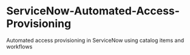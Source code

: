 # ServiceNow-Automated-Access-Provisioning
Automated access provisioning in ServiceNow using catalog items and workflows
